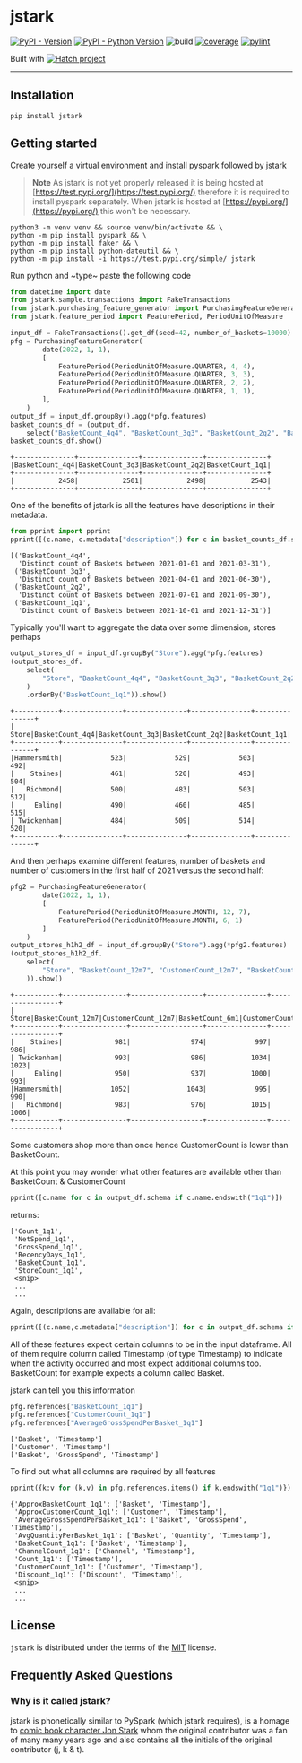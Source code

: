 # jstark

[![PyPI - Version](https://img.shields.io/pypi/v/jstark.svg)](https://pypi.org/project/jstark)
[![PyPI - Python Version](https://img.shields.io/pypi/pyversions/jstark.svg)](https://pypi.org/project/jstark)
![build](https://github.com/jamiekt/jstark/actions/workflows/build.yml/badge.svg)
[![coverage](https://jamiekt.github.io/jstark/coverage.svg 'Click to see coverage report')](https://jamiekt.github.io/jstark/htmlcov/)
[![pylint](https://jamiekt.github.io/jstark/pylint.svg 'Click to view pylint report')](https://jamiekt.github.io/jstark/pylint.html)


Built with [![Hatch project](https://img.shields.io/badge/%F0%9F%A5%9A-Hatch-4051b5.svg)](https://github.com/pypa/hatch)

-----

## Installation

```console
pip install jstark
```

## Getting started

Create yourself a virtual environment and install pyspark followed by jstark

> **Note**
> As jstark is not yet properly released it is being hosted at [https://test.pypi.org/](https://test.pypi.org/) therefore
> it is required to install pyspark separately. When jstark is hosted at [https://pypi.org/](https://pypi.org/) this
> won't be necessary.

```shell
python3 -m venv venv && source venv/bin/activate && \
python -m pip install pyspark && \
python -m pip install faker && \
python -m pip install python-dateutil && \
python -m pip install -i https://test.pypi.org/simple/ jstark
```

Run python and ~type~ paste the following code

```python
from datetime import date
from jstark.sample.transactions import FakeTransactions
from jstark.purchasing_feature_generator import PurchasingFeatureGenerator
from jstark.feature_period import FeaturePeriod, PeriodUnitOfMeasure

input_df = FakeTransactions().get_df(seed=42, number_of_baskets=10000)
pfg = PurchasingFeatureGenerator(
        date(2022, 1, 1),
        [
            FeaturePeriod(PeriodUnitOfMeasure.QUARTER, 4, 4),
            FeaturePeriod(PeriodUnitOfMeasure.QUARTER, 3, 3),
            FeaturePeriod(PeriodUnitOfMeasure.QUARTER, 2, 2),
            FeaturePeriod(PeriodUnitOfMeasure.QUARTER, 1, 1),
        ],
    )
output_df = input_df.groupBy().agg(*pfg.features)
basket_counts_df = (output_df.
    select("BasketCount_4q4", "BasketCount_3q3", "BasketCount_2q2", "BasketCount_1q1"))
basket_counts_df.show()
```
```shell
+---------------+---------------+---------------+---------------+
|BasketCount_4q4|BasketCount_3q3|BasketCount_2q2|BasketCount_1q1|
+---------------+---------------+---------------+---------------+
|           2458|           2501|           2498|           2543|
+---------------+---------------+---------------+---------------+
```

One of the benefits of jstark is all the features have descriptions in their metadata.

```python
from pprint import pprint
pprint([(c.name, c.metadata["description"]) for c in basket_counts_df.schema])
```
```shell
[('BasketCount_4q4',
  'Distinct count of Baskets between 2021-01-01 and 2021-03-31'),
 ('BasketCount_3q3',
  'Distinct count of Baskets between 2021-04-01 and 2021-06-30'),
 ('BasketCount_2q2',
  'Distinct count of Baskets between 2021-07-01 and 2021-09-30'),
 ('BasketCount_1q1',
  'Distinct count of Baskets between 2021-10-01 and 2021-12-31')]
```

Typically you'll want to aggregate the data over some dimension, stores perhaps

```python
output_stores_df = input_df.groupBy("Store").agg(*pfg.features)
(output_stores_df.
    select(
        "Store", "BasketCount_4q4", "BasketCount_3q3", "BasketCount_2q2", "BasketCount_1q1"
    )
    .orderBy("BasketCount_1q1")).show()
```
```shell
+-----------+---------------+---------------+---------------+---------------+
|      Store|BasketCount_4q4|BasketCount_3q3|BasketCount_2q2|BasketCount_1q1|
+-----------+---------------+---------------+---------------+---------------+
|Hammersmith|            523|            529|            503|            492|
|    Staines|            461|            520|            493|            504|
|   Richmond|            500|            483|            503|            512|
|     Ealing|            490|            460|            485|            515|
| Twickenham|            484|            509|            514|            520|
+-----------+---------------+---------------+---------------+---------------+
```

And then perhaps examine different features, number of baskets and number of customers in the first half of 2021 versus the second half:

```python
pfg2 = PurchasingFeatureGenerator(
        date(2022, 1, 1),
        [
            FeaturePeriod(PeriodUnitOfMeasure.MONTH, 12, 7),
            FeaturePeriod(PeriodUnitOfMeasure.MONTH, 6, 1)
        ]
    )
output_stores_h1h2_df = input_df.groupBy("Store").agg(*pfg2.features)
(output_stores_h1h2_df.
    select(
        "Store", "BasketCount_12m7", "CustomerCount_12m7", "BasketCount_6m1", "CustomerCount_6m1"
    )).show()
```
```shell
+-----------+----------------+------------------+---------------+-----------------+
|      Store|BasketCount_12m7|CustomerCount_12m7|BasketCount_6m1|CustomerCount_6m1|
+-----------+----------------+------------------+---------------+-----------------+
|    Staines|             981|               974|            997|              986|
| Twickenham|             993|               986|           1034|             1023|
|     Ealing|             950|               937|           1000|              993|
|Hammersmith|            1052|              1043|            995|              990|
|   Richmond|             983|               976|           1015|             1006|
+-----------+----------------+------------------+---------------+-----------------+
```
Some customers shop more than once hence CustomerCount is lower than BasketCount.

At this point you may wonder what other features are available other than BasketCount & CustomerCount

```python
pprint([c.name for c in output_df.schema if c.name.endswith("1q1")])
```

returns:

```shell
['Count_1q1',
 'NetSpend_1q1',
 'GrossSpend_1q1',
 'RecencyDays_1q1',
 'BasketCount_1q1',
 'StoreCount_1q1',
 <snip>
 ...
 ...
```

Again, descriptions are available for all:

```python
pprint([(c.name,c.metadata["description"]) for c in output_df.schema if c.name.endswith("1q1")])
```

All of these features expect certain columns to be in the input dataframe. All of them require column called Timestamp (of type Timestamp) to indicate when the activity occurred and most expect additional columns too. BasketCount for example expects a column called Basket.

jstark can tell you this information

```python
pfg.references["BasketCount_1q1"]
pfg.references["CustomerCount_1q1"]
pfg.references["AverageGrossSpendPerBasket_1q1"]
```
```shell
['Basket', 'Timestamp']
['Customer', 'Timestamp']
['Basket', 'GrossSpend', 'Timestamp']
```

To find out what all columns are required by all features

```python
pprint({k:v for (k,v) in pfg.references.items() if k.endswith("1q1")})
```
```shell
{'ApproxBasketCount_1q1': ['Basket', 'Timestamp'],
 'ApproxCustomerCount_1q1': ['Customer', 'Timestamp'],
 'AverageGrossSpendPerBasket_1q1': ['Basket', 'GrossSpend', 'Timestamp'],
 'AvgQuantityPerBasket_1q1': ['Basket', 'Quantity', 'Timestamp'],
 'BasketCount_1q1': ['Basket', 'Timestamp'],
 'ChannelCount_1q1': ['Channel', 'Timestamp'],
 'Count_1q1': ['Timestamp'],
 'CustomerCount_1q1': ['Customer', 'Timestamp'],
 'Discount_1q1': ['Discount', 'Timestamp'],
 <snip>
 ...
 ...
```


## License

`jstark` is distributed under the terms of the [MIT](https://spdx.org/licenses/MIT.html) license.

## Frequently Asked Questions

### Why is it called jstark?

jstark is phonetically similar to PySpark (which jstark requires), is a homage to
[comic book character Jon Stark](https://www.worthpoint.com/worthopedia/football-picture-story-monthly-stark-423630034)
whom the original contributor was a fan of many many years ago and also contains all the initials of the original
contributor (j, k & t).
